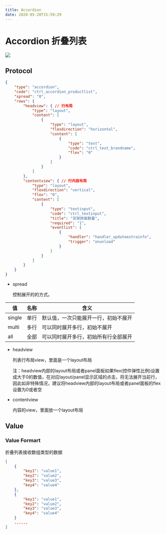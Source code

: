 ```yaml
---
title: Accordion
date: 2020-05-20T15:59:29
---
```


# Accordion 折叠列表

![](http://apaas.wxchina.com:8881/wp-content/uploads/accordionSample1.png)

## Protocol

```Json
{
    "type": "accordion",
    "code": "ctrl_accordion_productlist",
    "spread": "0",
    "rows": {
        "headview": { // 行布局
            "type": "layout",
            "content": [
                {
                    "type": "layout",
                    "flexdirection": "horizontal",
                    "content": [
                        {
                            "type": "text",
                            "code": "ctrl_text_brandname",
                            "flex": "0"
                        }
                    ]
                }
            ]
        },
        "contentview": { // 行内容布局
            "type": "layout",
            "flexdirection": "vertical",
            "flex": "0",
            "content": [
                {
                    "type": "textinput",
                    "code": "ctrl_textinput",
                    "title": "货架排面数量",
                    "required": "1",
                    "eventlist": [
                        {
                            "handler": "handler_updateextrainfo",
                            "trigger": "onunload"
                        }
                    ]
                }
            ]
        }
    }
}
```

* spread

  控制展开的的方式。

|值|名称|含义|
|---|---|---|
|single|单行|默认值，一次只能展开一行，初始不展开|
|multi|多行|可以同时展开多行，初始不展开|
|all|全部|可以同时展开多行，初始所有行全部展开|

* headview

  列表行布局view，里面是一个layout布局

  注：headview内部的layout布局或者panel面板如果flex(控件弹性比例)设置成大于0的数值，在对应layout/panel显示区域的点击，将无法展开当前行，因此如非特殊情况，建议将headview内部的layout布局或者panel面板的flex设置为0或者空

* contentview

  内容的view，里面放一个layout布局

## Value

### Value Formart

折叠列表接收数组类型的数据

```json
[
    {
        "key1": "value1",
        "key2": "value2",
        "key3": "value3",
        "key4": "value4"
    },
    {
        "key1": "value1",
        "key2": "value2",
        "key3": "value3",
        "key4": "value4"
    }
    ......
]
```
